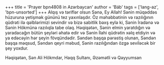 +++
title = 'Prayer bpn4808 in Azərbaycan'
author = 'Báb'
tags = ['lang-az', 'bpn-unsorted']
+++
Alqış və təriflər olsun Sənə, Ey Allah! Sənin müqəddəs hüzuruna yetişmək gününü tez yaxınlaşdır. Öz məhəbbətinin və razılığının qüdrəti ilə qəlblərimizi sevindir və bizə sabitlik bəxş eylə ki, Sənin İradənə və Sənin Hökmünə razılıqla tabe olaq. Həqiqətən, Sənin elmin yaratdığın və yaradacağın bütün şeyləri əhatə edir və Sənin İlahi qüdrətin xəlq etdiyin və ya edəcəyin hər şeyin fövqündədir. Səndən başqa pərəstiş olunan, Səndən başqa məqsud, Səndən qeyri məbud, Sənin razılığından özgə seviləcək bir şey yoxdur.

Həqiqətən, Sən Ali Hökmdar, Haqq Sultanı, Əzəmətli və Qəyyumsan
